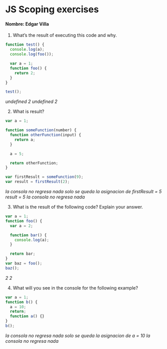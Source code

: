 # JS Scoping exercises

#### Nombre: Edgar Villa

1. What’s the result of executing this code and why.

```js
function test() {
  console.log(a);
  console.log(foo());

  var a = 1;
  function foo() {
    return 2;
  }
}

test();
```

_undefined 2_
_undefined 2_

2. What is result?

```js
var a = 1;

function someFunction(number) {
  function otherFunction(input) {
    return a;
  }

  a = 5;

  return otherFunction;
}

var firstResult = someFunction(9);
var result = firstResult(2);
```

_la consola no regresa nada solo se queda la asignacion de firstResult = 5 result = 5_
_la consola no regresa nada_

3. What is the result of the following code? Explain your answer.

```js
var a = 1;
function foo() {
  var a = 2;

  function bar() {
    console.log(a);
  }

  return bar;
}
var baz = foo();
baz();
```

_2_
_2_

4. What will you see in the console for the following example?

```js
var a = 1;
function b() {
  a = 10;
  return;
  function a() {}
}
b();
```

_la consola no regresa nada solo se queda la asignacion de a = 10_
_la consola no regresa nada_
